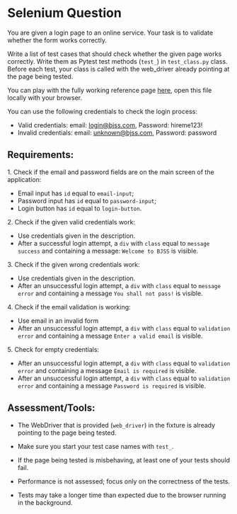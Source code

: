 # Selenium Question

You are given a login page to an online service. Your task is to validate whether the form works correctly.

Write a list of test cases that should check whether the given page works correctly. Write them as Pytest test methods (`test_`) in `test_class.py` class. Before each test, your class is called with the web_driver already pointing at the page being tested.

You can play with the fully working reference page [here](index.html), open this file locally with your browser.

You can use the following credentials to check the login process:

- Valid credentials: email: login@bjss.com, Password: hireme123!
- Invalid credentials: email: unknown@bjss.com, Password: password

Requirements:
-------------

1\. Check if the email and password fields are on the main screen of the application:

-   Email input has `id` equal to `email-input`;
-   Password input has `id` equal to `password-input`;
-   Login button has `id` equal to `login-button`.

2\. Check if the given valid credentials work:

-   Use credentials given in the description.
-   After a successful login attempt, a `div` with `class` equal to `message success` and containing a message: `Welcome to BJSS` is visible.

3\. Check if the given wrong credentials work:

-   Use credentials given in the description.
-   After an unsuccessful login attempt, a `div` with `class` equal to `message error` and containing a message `You shall not pass!` is visible.

4\. Check if the email validation is working:

-   Use email in an invalid form
-   After an unsuccessful login attempt, a `div` with `class` equal to `validation error` and containing a message `Enter a valid email` is visible.

5\. Check for empty credentials:

-   After an unsuccessful login attempt, a `div` with `class` equal to `validation error` and containing a message `Email is required` is visible.
-   After an unsuccessful login attempt, a `div` with `class` equal to `validation error` and containing a message `Password is required` is visible.

Assessment/Tools:
-----------------

-   The WebDriver that is provided (`web_driver`) in the fixture is already pointing to the page being tested.
-   Make sure you start your test case names with `test_`.

-   If the page being tested is misbehaving, at least one of your tests should fail.
-   Performance is not assessed; focus only on the correctness of the tests.
-   Tests may take a longer time than expected due to the browser running in the background.